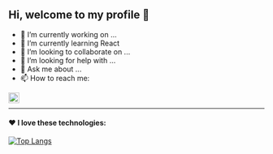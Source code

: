 ## Hi, welcome to my profile 👋

- 🔭 I’m currently working on ...
- 🌱 I’m currently learning React
- 👯 I’m looking to collaborate on ...
- 🤔 I’m looking for help with ...
- 💬 Ask me about ...
- 📫 How to reach me:

<a href="https://www.linkedin.com/in/miguel-ruiz-ballesteros/"><img align="left" src="https://raw.githubusercontent.com/yushi1007/yushi1007/main/images/linkedin.svg" alt="Yu Shi | LinkedIn" width="21px"/></a><br>

---
#### ♥ I love these technologies:
[![Top Langs](https://github-readme-stats.vercel.app/api/top-langs/?username=miguelrbb)](https://github.com/anuraghazra/github-readme-stats)

